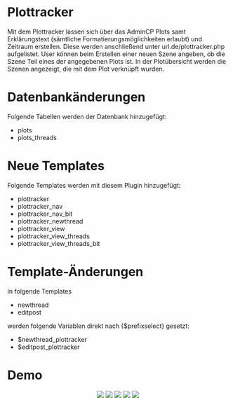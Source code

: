 # Plottracker
Mit dem Plottracker lassen sich über das AdminCP Plots samt Erklärungstext (sämtliche Formatierungsmöglichkeiten erlaubt) und Zeitraum erstellen. Diese werden anschließend unter url.de/plottracker.php aufgelistet. User können beim Erstellen einer neuen Szene angeben, ob die Szene Teil eines der angegebenen Plots ist. In der Plotübersicht werden die Szenen angezeigt, die mit dem Plot verknüpft wurden.

# Datenbankänderungen
Folgende Tabellen werden der Datenbank hinzugefügt:

- plots
- plots_threads

# Neue Templates
Folgende Templates werden mit diesem Plugin hinzugefügt:

- plottracker
- plottracker_nav
- plottracker_nav_bit
- plottracker_newthread
- plottracker_view
- plottracker_view_threads
- plottracker_view_threads_bit

# Template-Änderungen
In folgende Templates

- newthread
- editpost

werden folgende Variablen direkt nach {$prefixselect} gesetzt:

- $newthread_plottracker
- $editpost_plottracker

# Demo
<center><img src="https://snipboard.io/GukcrT.jpg" />

<img src="https://snipboard.io/Kt2U0Z.jpg" />

<img src="https://snipboard.io/0yDP4Z.jpg" />

<img src="https://snipboard.io/3BNWpe.jpg" />

<img src="https://snipboard.io/oq73x1.jpg" />
</center>
